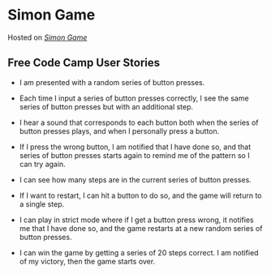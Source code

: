 # Simon Game

Hosted on *[Simon Game](https://ayush987goyal.github.io/simon-game)*

## Free Code Camp User Stories
+ I am presented with a random series of button presses.

+ Each time I input a series of button presses correctly, I see the same series of button presses but with an additional step.

+ I hear a sound that corresponds to each button both when the series of button presses plays, and when I personally press a button.

+ If I press the wrong button, I am notified that I have done so, and that series of button presses starts again to remind me of the pattern so I can try again.

+ I can see how many steps are in the current series of button presses.

+ If I want to restart, I can hit a button to do so, and the game will return to a single step.

+ I can play in strict mode where if I get a button press wrong, it notifies me that I have done so, and the game restarts at a new random series of button presses.

+ I can win the game by getting a series of 20 steps correct. I am notified of my victory, then the game starts over.

